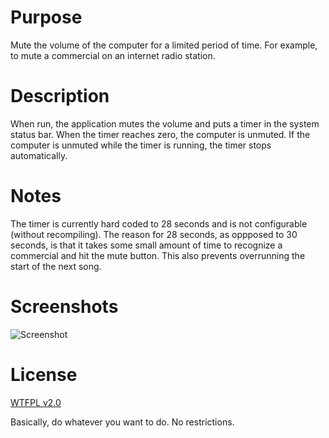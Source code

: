 # Purpose

Mute the volume of the computer for a limited period of time. For
example, to mute a commercial on an internet radio station.

# Description

When run, the application mutes the volume and puts a timer in the
system status bar. When the timer reaches zero, the computer is unmuted.
If the computer is unmuted while the timer is running, the timer stops
automatically.

# Notes

The timer is currently hard coded to 28 seconds and is not configurable
(without recompiling). The reason for 28 seconds, as oppposed to 30
seconds, is that it takes some small amount of time to recognize a
commercial and hit the mute button. This also prevents overrunning the
start of the next song.

# Screenshots

![Screenshot](MuteTimer/blob/master/screenshot.png)

# License

[WTFPL v2.0](http://sam.zoy.org/wtfpl)

Basically, do whatever you want to do. No restrictions.

